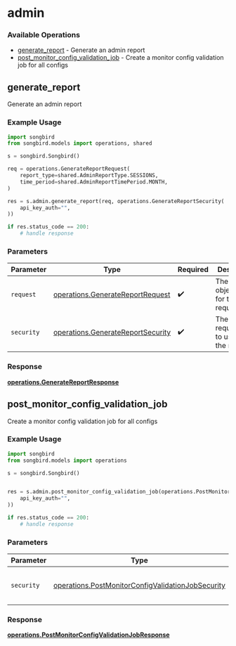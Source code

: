# admin

### Available Operations

* [generate_report](#generate_report) - Generate an admin report
* [post_monitor_config_validation_job](#post_monitor_config_validation_job) - Create a monitor config validation job for all configs

## generate_report

Generate an admin report

### Example Usage

```python
import songbird
from songbird.models import operations, shared

s = songbird.Songbird()

req = operations.GenerateReportRequest(
    report_type=shared.AdminReportType.SESSIONS,
    time_period=shared.AdminReportTimePeriod.MONTH,
)

res = s.admin.generate_report(req, operations.GenerateReportSecurity(
    api_key_auth="",
))

if res.status_code == 200:
    # handle response
```

### Parameters

| Parameter                                                                              | Type                                                                                   | Required                                                                               | Description                                                                            |
| -------------------------------------------------------------------------------------- | -------------------------------------------------------------------------------------- | -------------------------------------------------------------------------------------- | -------------------------------------------------------------------------------------- |
| `request`                                                                              | [operations.GenerateReportRequest](../../models/operations/generatereportrequest.md)   | :heavy_check_mark:                                                                     | The request object to use for the request.                                             |
| `security`                                                                             | [operations.GenerateReportSecurity](../../models/operations/generatereportsecurity.md) | :heavy_check_mark:                                                                     | The security requirements to use for the request.                                      |


### Response

**[operations.GenerateReportResponse](../../models/operations/generatereportresponse.md)**


## post_monitor_config_validation_job

Create a monitor config validation job for all configs

### Example Usage

```python
import songbird
from songbird.models import operations

s = songbird.Songbird()


res = s.admin.post_monitor_config_validation_job(operations.PostMonitorConfigValidationJobSecurity(
    api_key_auth="",
))

if res.status_code == 200:
    # handle response
```

### Parameters

| Parameter                                                                                                              | Type                                                                                                                   | Required                                                                                                               | Description                                                                                                            |
| ---------------------------------------------------------------------------------------------------------------------- | ---------------------------------------------------------------------------------------------------------------------- | ---------------------------------------------------------------------------------------------------------------------- | ---------------------------------------------------------------------------------------------------------------------- |
| `security`                                                                                                             | [operations.PostMonitorConfigValidationJobSecurity](../../models/operations/postmonitorconfigvalidationjobsecurity.md) | :heavy_check_mark:                                                                                                     | The security requirements to use for the request.                                                                      |


### Response

**[operations.PostMonitorConfigValidationJobResponse](../../models/operations/postmonitorconfigvalidationjobresponse.md)**

